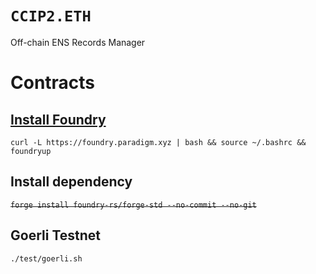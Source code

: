 # `CCIP2.ETH`

Off-chain ENS Records Manager

# Contracts

## [Install Foundry](https://getfoundry.sh/)
`curl -L https://foundry.paradigm.xyz | bash && source ~/.bashrc && foundryup`

## Install dependency
~~`forge install foundry-rs/forge-std --no-commit --no-git`~~

## Goerli Testnet
 `./test/goerli.sh`